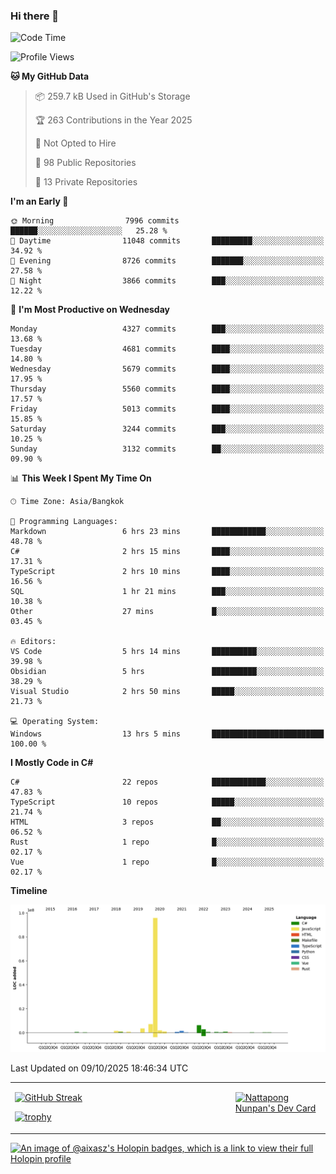 ### Hi there 👋

<!--START_SECTION:waka-->
![Code Time](http://img.shields.io/badge/Code%20Time-2%2C597%20hrs%2050%20mins-blue)

![Profile Views](http://img.shields.io/badge/Profile%20Views-0-blue)

**🐱 My GitHub Data** 

> 📦 259.7 kB Used in GitHub's Storage 
 > 
> 🏆 263 Contributions in the Year 2025
 > 
> 🚫 Not Opted to Hire
 > 
> 📜 98 Public Repositories 
 > 
> 🔑 13 Private Repositories 
 > 
**I'm an Early 🐤** 

```text
🌞 Morning                7996 commits        ██████░░░░░░░░░░░░░░░░░░░   25.28 % 
🌆 Daytime                11048 commits       █████████░░░░░░░░░░░░░░░░   34.92 % 
🌃 Evening                8726 commits        ███████░░░░░░░░░░░░░░░░░░   27.58 % 
🌙 Night                  3866 commits        ███░░░░░░░░░░░░░░░░░░░░░░   12.22 % 
```
📅 **I'm Most Productive on Wednesday** 

```text
Monday                   4327 commits        ███░░░░░░░░░░░░░░░░░░░░░░   13.68 % 
Tuesday                  4681 commits        ████░░░░░░░░░░░░░░░░░░░░░   14.80 % 
Wednesday                5679 commits        ████░░░░░░░░░░░░░░░░░░░░░   17.95 % 
Thursday                 5560 commits        ████░░░░░░░░░░░░░░░░░░░░░   17.57 % 
Friday                   5013 commits        ████░░░░░░░░░░░░░░░░░░░░░   15.85 % 
Saturday                 3244 commits        ███░░░░░░░░░░░░░░░░░░░░░░   10.25 % 
Sunday                   3132 commits        ██░░░░░░░░░░░░░░░░░░░░░░░   09.90 % 
```


📊 **This Week I Spent My Time On** 

```text
🕑︎ Time Zone: Asia/Bangkok

💬 Programming Languages: 
Markdown                 6 hrs 23 mins       ████████████░░░░░░░░░░░░░   48.78 % 
C#                       2 hrs 15 mins       ████░░░░░░░░░░░░░░░░░░░░░   17.31 % 
TypeScript               2 hrs 10 mins       ████░░░░░░░░░░░░░░░░░░░░░   16.56 % 
SQL                      1 hr 21 mins        ███░░░░░░░░░░░░░░░░░░░░░░   10.38 % 
Other                    27 mins             █░░░░░░░░░░░░░░░░░░░░░░░░   03.45 % 

🔥 Editors: 
VS Code                  5 hrs 14 mins       ██████████░░░░░░░░░░░░░░░   39.98 % 
Obsidian                 5 hrs               ██████████░░░░░░░░░░░░░░░   38.29 % 
Visual Studio            2 hrs 50 mins       █████░░░░░░░░░░░░░░░░░░░░   21.73 % 

💻 Operating System: 
Windows                  13 hrs 5 mins       █████████████████████████   100.00 % 
```

**I Mostly Code in C#** 

```text
C#                       22 repos            ████████████░░░░░░░░░░░░░   47.83 % 
TypeScript               10 repos            █████░░░░░░░░░░░░░░░░░░░░   21.74 % 
HTML                     3 repos             ██░░░░░░░░░░░░░░░░░░░░░░░   06.52 % 
Rust                     1 repo              █░░░░░░░░░░░░░░░░░░░░░░░░   02.17 % 
Vue                      1 repo              █░░░░░░░░░░░░░░░░░░░░░░░░   02.17 % 
```



**Timeline**

![Lines of Code chart](https://raw.githubusercontent.com/aixasz/aixasz/main/assets/bar_graph.png)


 Last Updated on 09/10/2025 18:46:34 UTC
<!--END_SECTION:waka-->

<table>
<tr>
<td width="70%" valign="top">
 
 [![GitHub Streak](http://github-readme-streak-stats.herokuapp.com?user=aixasz&theme=github-dark&hide_border=true&date_format=%5BY%20%5DM%20j)](https://git.io/streak-stats)

 [![trophy](https://github-profile-trophy.vercel.app/?username=aixasz&theme=onedark)](https://github.com/ryo-ma/github-profile-trophy)
 </td>
<td width="30%" valign="top">
 
<a href="https://app.daily.dev/aixasz"><img src="https://api.daily.dev/devcards/403207936e6547c9a85ea449e9f3abe8.png?r=re8" alt="Nattapong Nunpan's Dev Card"/></a>

 </td>
</tr>
</table>

[![An image of @aixasz's Holopin badges, which is a link to view their full Holopin profile](https://holopin.me/aixasz)](https://holopin.io/@aixasz)
 
